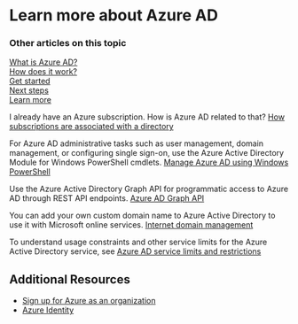 <properties
	pageTitle="Learn more about Azure AD"
	description="A learning map for the Azure AD content set."
	services="active-directory"
	documentationCenter=""
	authors="curtand"
	manager="stevenpo"
	editor=""/>

<tags
	ms.service="active-directory"
	ms.date="01/05/2016"
	wacn.date=""/>

# Learn more about Azure AD

### Other articles on this topic
[What is Azure AD?](/documentation/articles/active-directory-whatis)<br>
[How does it work?](/documentation/articles/active-directory-works)<br>
[Get started](/documentation/articles/active-directory-get-started)<br>
[Next steps](/documentation/articles/active-directory-next-steps)<br>
[Learn more](/documentation/articles/active-directory-learn-map)

I already have an Azure subscription. How is Azure AD related to that? [How subscriptions are associated with a directory](/documentation/articles/active-directory-how-subscriptions-associated-directory)

For Azure AD administrative tasks such as user management, domain management, or configuring single sign-on, use the Azure Active Directory Module for Windows PowerShell cmdlets. [Manage Azure AD using Windows PowerShell](https://msdn.microsoft.com/zh-cn/library/azure/jj151815.aspx)

Use the Azure Active Directory Graph API for programmatic access to Azure AD through REST API endpoints. [Azure AD Graph API](https://msdn.microsoft.com/zh-cn/library/azure/hh974476.aspx)

You can add your own custom domain name to Azure Active Directory to use it with Microsoft online services. [Internet domain management](/documentation/articles/active-directory-add-domain)

To understand usage constraints and other service limits for the Azure Active Directory service, see [Azure AD service limits and restrictions](/documentation/articles/active-directory-service-limits-restrictions)


## Additional Resources

* [Sign up for Azure as an organization](/documentation/articles/sign-up-organization)
* [Azure Identity](/documentation/articles/fundamentals-identity)
